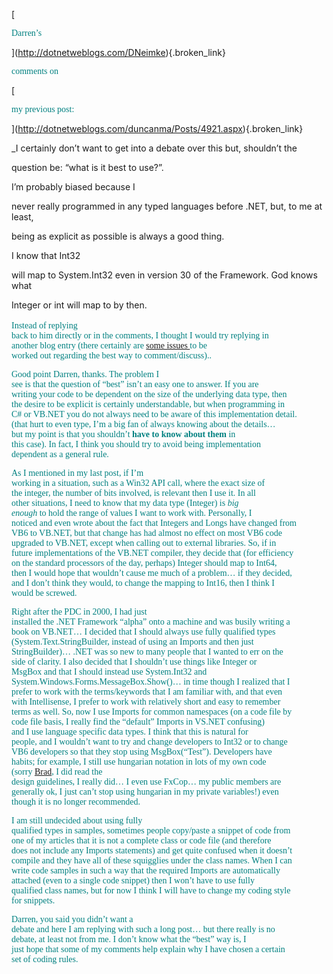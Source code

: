 [
						  
<font face="Trebuchet MS" color="teal">Darren&#8217;s</font>
				  
](http://dotnetweblogs.com/DNeimke){.broken_link} 
				  
 <font face="Trebuchet MS" color="teal">comments on</font>
				  
[
						  
 <font face="Trebuchet MS" color="teal">my previous post:</font>
				  
](http://dotnetweblogs.com/duncanma/Posts/4921.aspx){.broken_link} 

_I certainly don&#8217;t want to get into a debate over this but, shouldn&#8217;t the
  
question be: &#8220;what is it best to use?&#8221;. </p> 

I&#8217;m probably biased because I
  
never really programmed in any typed languages before .NET, but, to me at least,
  
being as explicit as possible is always a good thing. 

I know that Int32
  
will map to System.Int32 even in version 30 of the Framework. God knows what
  
Integer or int will map to by then.   
</em>  
<font face="Trebuchet MS" color="teal">Instead of replying<br /> back to him directly or in the comments, I thought I would try replying in<br /> another blog entry (there certainly are <a href="http://dotnetweblogs.com/DNeimke/posts/4910.aspx" class="broken_link">some issues </a>to be<br /> worked out regarding the best way to comment/discuss)..</font>

<font face="Trebuchet MS" color="teal">Good point Darren, thanks. The problem I<br /> see is that the question of &#8220;best&#8221;&nbsp;isn&#8217;t an easy one to answer. If you are<br /> writing your code to be dependent on the size of the underlying data type, then<br /> the desire to be explicit is certainly understandable, but when programming in<br /> C# or VB.NET you do not always need to be aware of this implementation detail.<br /> (that hurt to even type, I&#8217;m a big fan of always knowing about the details&#8230;<br /> but my point is that you shouldn&#8217;t <strong>have to know about them</strong> in<br /> this case). In fact, I think you should try to avoid being implementation<br /> dependent as a general rule.</font>

<font face="Trebuchet MS" color="teal">As I mentioned in my last post, if I&#8217;m<br /> working in&nbsp;a situation, such as a Win32 API call, where the exact size of<br /> the integer, the number of bits involved, is relevant then I use it. In all<br /> other situations, I need to know that my data type (Integer) is <em>big<br /> enough</em> to hold the range of values I want to work with. Personally, I<br /> noticed and even wrote about the fact that Integers and Longs have changed from<br /> VB6 to VB.NET, but that change has had almost no effect on most VB6 code<br /> upgraded to VB.NET, except when calling out to external libraries. So, if in<br /> future implementations of the VB.NET compiler, they decide that (for efficiency<br /> on the standard processors of the day, perhaps) Integer should map to Int64,<br /> then I would hope that wouldn&#8217;t cause me much of a problem&#8230; if they decided,<br /> and I don&#8217;t think they would, to change the mapping to Int16, then I think I<br /> would be screwed.</font>

<font face="Trebuchet MS" color="teal">Right after the PDC in 2000, I had just<br /> installed the .NET Framework &#8220;alpha&#8221; onto a machine and was busily writing a<br /> book on VB.NET&#8230; I decided that I should always use fully qualified types<br /> (System.Text.StringBuilder, instead of using an Imports and then just<br /> StringBuilder)&#8230; .NET was so new to many people that I wanted to err on the<br /> side of clarity. I also decided that I shouldn&#8217;t use things like Integer or<br /> MsgBox and that I should instead use System.Int32 and<br /> System.Windows.Forms.MessageBox.Show()&#8230; in time though I realized that I<br /> prefer to work with the terms/keywords that I am familiar with, and that even<br /> with Intellisense, I prefer to work with relatively short and easy to remember<br /> terms as well. So, now I use Imports for common namespaces (on a code file by<br /> code file basis, I really find the &#8220;default&#8221; Imports in VS.NET confusing)<br /> and&nbsp;I use language specific data types. I think that this is natural for<br /> people, and I wouldn&#8217;t want to try and change developers to Int32 or to change<br /> VB6 developers so that they stop using MsgBox(&#8220;Test&#8221;).&nbsp;Developers have<br /> habits; for example, I still use hungarian notation in lots of my own code<br /> (sorry <a href="http://blogs.gotdotnet.com/BradA/" class="broken_link">Brad</a>, I did read the<br /> design guidelines, I really did&#8230; I even use FxCop&#8230; my public members are<br /> generally ok, I just can&#8217;t stop using hungarian in my private variables!) even<br /> though it is no longer recommended.</font>

<font face="Trebuchet MS" color="teal">I am still undecided about using fully<br /> qualified types in samples, sometimes people copy/paste a snippet of code from<br /> one of my articles that it is not a complete class or code file (and therefore<br /> does not include any Imports statements) and get quite confused when it doesn&#8217;t<br /> compile and they have all of these squigglies under the class names. When I can<br /> write code samples in such a way that the required Imports are automatically<br /> attached (even to a single code snippet) then I won&#8217;t have to use fully<br /> qualified class names, but for now I think I will have to change my coding style<br /> for snippets.</font>

<font face="Trebuchet MS" color="teal">Darren, you said you didn&#8217;t want a<br /> debate and here I am replying with such a long post&#8230; but there really is no<br /> debate, at least not from me. I don&#8217;t know what the &#8220;best&#8221; way is, I<br /> just&nbsp;hope that some of my comments help explain why I have chosen a certain<br /> set of coding rules.</font>